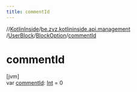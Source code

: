 ```yaml
---
title: commentId
---
```

//[KotlinInside](../../../../index.html)/[be.zvz.kotlininside.api.management](../../index.html)
/[UserBlock](../index.html)/[BlockOption](index.html)/[commentId](comment-id.html)

# commentId

[jvm]\
var [commentId](comment-id.html): [Int](https://kotlinlang.org/api/latest/jvm/stdlib/kotlin/-int/index.html) = 0




